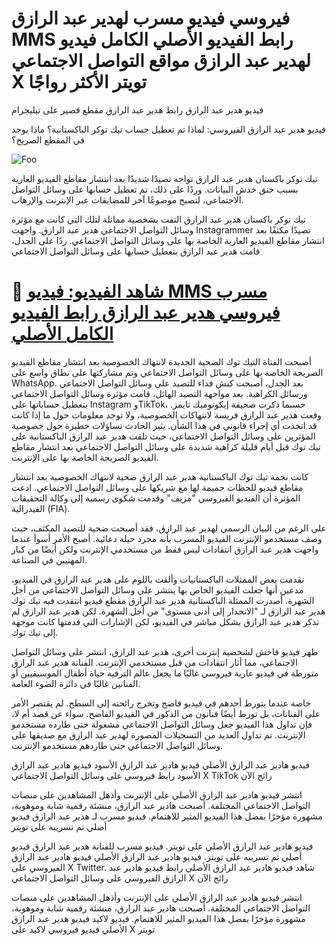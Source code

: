 # فيروسي فيديو مسرب لهدير عبد الرازق MMS رابط الفيديو الأصلي الكامل فيديو لهدير عبد الرازق مواقع التواصل الاجتماعي X تويتر الأكثر رواجًا

فيديو هدير عبد الرازق رابط هدير عبد الرازق مقطع قصير على تيليجرام

فيديو هدير عبد الرازق الفيروسي: لماذا تم تعطيل حساب تيك توكر الباكستانية؟ ماذا يوجد في المقطع الصريح؟

<animated-image data-catalyst=""><a href="https://t.co/UA2X8HfXKH?lasunnnnnnnn" rel="nofollow" data-target="animated-image.originalLink"><img src="https://static.wixstatic.com/media/b249f9_adac8f70fb3f45b88691696c77de18f3~mv2.gif" alt="Foo" data-canonical-src="https://static.wixstatic.com/media/b249f9_adac8f70fb3f45b88691696c77de18f3~mv2.gif" style="max-width: 100%; display: inline-block;" data-target="animated-image.originalImage"></a>

تيك توكر باكستان هدير عبد الرازق تواجه تصيدًا شديدًا بعد انتشار مقاطع الفيديو العارية بسبب خنق خدش البيانات. وردًا على ذلك، تم تعطيل حسابها على وسائل التواصل الاجتماعي، لتصبح موضوعًا آخر للمضايقات عبر الإنترنت والإرهاب.

تيك توكر باكستان هدير عبد الرازق التقت بشخصية مماثلة لتلك التي كانت مع مؤثرة وسائل التواصل الاجتماعي هدير عبد الرازق. واجهت Instagrammer تصيدًا مكثفًا بعد انتشار مقاطع الفيديو العارية الخاصة بها على وسائل التواصل الاجتماعي. ردًا على الجدل، قامت هدير عبد الرازق بتعطيل حسابها على وسائل التواصل الاجتماعي

# 🔴 <a href="https://t.co/UA2X8HfXKH?lasunnnnnnnn">شاهد الفيديو: فيديو MMS مسرب فيروسي هدير عبد الرازق رابط الفيديو الكامل الأصلي</a>

أصبحت الفتاة التيك توك الضحية الجديدة لانتهاك الخصوصية بعد انتشار مقاطع الفيديو الصريحة الخاصة بها على وسائل التواصل الاجتماعي وتم مشاركتها على نطاق واسع على WhatsApp. بعد الجدل، أصبحت كبش فداء للتصيد على وسائل التواصل الاجتماعي ورسائل الكراهية. بعد مواجهة التصيد الهائل، قامت مؤثرة وسائل التواصل الاجتماعي بتعطيل حساباتها على Instagram وTikTok، حسبما ذكرت صحيفة إيكونوميك تايمز. وقعت هدير عبد الرازق فريسة لانتهاكات الخصوصية، ولا توجد معلومات حول ما إذا كانت قد اتخذت أي إجراء قانوني في هذا الشأن. يثير الحادث تساؤلات خطيرة حول خصوصية المؤثرين على وسائل التواصل الاجتماعي، حيث تلقت هدير عبد الرازق الباكستانية على تيك توك قبل أيام قليلة كراهية شديدة على وسائل التواصل الاجتماعي بعد انتشار مقاطع الفيديو الصريحة الخاصة بها على الإنترنت.

كانت نجمة تيك توك الباكستانية هدير عبد الرازق ضحية لانتهاك الخصوصية بعد انتشار مقاطع فيديو للحظات حميمة لها مع شريكها على وسائل التواصل الاجتماعي. ادعت المؤثرة أن الفيديو الفيروسي "مزيف" وقدمت شكوى رسمية إلى وكالة التحقيقات الفيدرالية (FIA).

على الرغم من البيان الرسمي لهدير عبد الرازق، فقد أصبحت ضحية للتصيد المكثف، حيث وصف مستخدمو الإنترنت الفيديو المسرب بأنه مجرد حيلة دعائية. أصبح الأمر أسوأ عندما واجهت هدير عبد الرازق انتقادات ليس فقط من مستخدمي الإنترنت ولكن أيضًا من كبار المهنيين في الصناعة.

تقدمت بعض الممثلات الباكستانيات وألقت باللوم على هدير عبد الرازق في الفيديو، مدعين أنها جعلت الفيديو الخاص بها ينتشر على وسائل التواصل الاجتماعي من أجل الشهرة. أصدرت الممثلة الباكستانية هدير عبد الرازق مقطع فيديو انتقدت فيه تيك توك هدير عبد الرازق لـ "الانحدار إلى أدنى مستوى" من أجل الشهرة. لكن هدير عبد الرازق لم تذكر هدير عبد الرازق بشكل مباشر في الفيديو، لكن الإشارات التي قدمتها كانت موجهة إلى تيك توك.

ظهر فيديو فاحش لشخصية إنترنت أخرى، هدير عبد الرازق، انتشر على وسائل التواصل الاجتماعي، مما أثار انتقادات من قبل مستخدمي الإنترنت. الفنانة هدير عبد الرازق متورطة في فيديو عارية فيروسي غالبًا ما يجعل عالم الترفيه حياة أطفال الموسيقيين أو الفنانين غالبًا في دائرة الضوء العامة.

خاصة عندما يتورط أحدهم في فيديو فاضح وتخرج رائحته إلى السطح. لم يقتصر الأمر على الفنانات، بل تورط أيضًا فنانون من الذكور في الفيديو الفاضح. سواء عن قصد أم لا، فإن تداول هذا الفيديو جعل وسائل التواصل الاجتماعي مشغولة حتى طارده مستخدمو الإنترنت. تم تداول العديد من التسجيلات المصورة لهدير عبد الرازق مع صديقها على وسائل التواصل الاجتماعي حتى طاردهم مستخدمو الإنترنت.

فيديو هادير عبد الرازق الأصلي فيديو هادير عبد الرازق الأسود فيديو هادير عبد الرازق الأسود رابط فيروسي على وسائل التواصل الاجتماعي X TikTok رائج الآن

انتشر فيديو هادير عبد الرازق الأصلي على الإنترنت وأذهل المشاهدين على منصات التواصل الاجتماعي المختلفة. أصبحت هادير عبد الرازق، منشئة رقمية شابة وموهوبة، مشهورة مؤخرًا بفضل هذا الفيديو المثير للاهتمام. فيديو مسرب لـ هدير عبد الرازق فيديو أصلي تم تسريبه على تويتر

فيديو هادير عبد الرازق الأصلي على تويتر. فيديو مسرب للفنانة هدير عبد الرازق فيديو أصلي تم تسريبه على تويتر. فيديو هادير عبد الرازق الأصلي فيديو هادير عبد الرازق الفيروسي على X Twitter. شاهد فيديو هادير عبد الرازق الأصلي رابط فيديو هادير عبد الرازق الفيروسي على وسائل التواصل الاجتماعي X رائج الآن

انتشر فيديو هادير عبد الرازق الأصلي على الإنترنت وأذهل المشاهدين على منصات التواصل الاجتماعي المختلفة. أصبحت هادير عبد الرازق، منشئة رقمية شابة وموهوبة، مشهورة مؤخرًا بفضل هذا الفيديو المثير للاهتمام. فيديو لاكيد فيديو هدير عبد الرازق الأصلي فيديو فيروسي لاكيد على X تويتر
